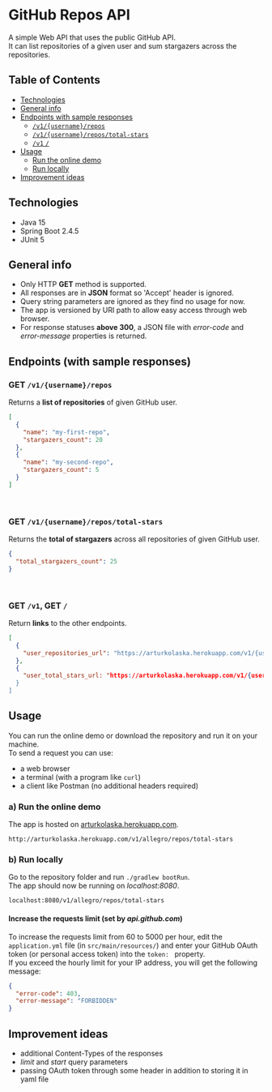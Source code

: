 # GitHub Repos API

A simple Web API that uses the public GitHub API.  
It can list repositories of a given user and sum stargazers across the repositories.

## Table of Contents

* [Technologies](#technologies)
* [General info](#general-info)
* [Endpoints with sample responses](#endpoints-with-sample-responses)
    + [`/v1/{username}/repos`](#get-v1usernamerepos)
    + [`/v1/{username}/repos/total-stars`](#get-v1usernamerepostotal-stars)
    + [`/v1` `/`](#get-v1-get-)
* [Usage](#usage)
    + [Run the online demo](#a-run-the-online-demo)
    + [Run locally](#b-run-locally)
* [Improvement ideas](#improvement-ideas)

## Technologies

* Java 15
* Spring Boot 2.4.5
* JUnit 5

## General info

* Only HTTP **GET** method is supported.
* All responses are in **JSON** format so 'Accept' header is ignored.
* Query string parameters are ignored as they find no usage for now.
* The app is versioned by URI path to allow easy access through web browser.
* For response statuses **above 300**, a JSON file with *error-code* and *error-message* properties is returned.

## Endpoints (with sample responses)

### GET `/v1/{username}/repos`

Returns a **list of repositories** of given GitHub user.

```json
[
  {
    "name": "my-first-repo",
    "stargazers_count": 20
  },
  {
    "name": "my-second-repo",
    "stargazers_count": 5
  }
]
```

<br>

### GET `/v1/{username}/repos/total-stars`

Returns the **total of stargazers** across all repositories of given GitHub user.

```json
{
  "total_stargazers_count": 25
}
```

<br>

### GET `/v1`, GET `/`

Return **links** to the other endpoints.

```json
[
  {
    "user_repositories_url": "https://arturkolaska.herokuapp.com/v1/{username}/repos"
  },
  {
    "user_total_stars_url: "https://arturkolaska.herokuapp.com/v1/{username}/repos/total-stars"
  }
]
```

## Usage

You can run the online demo or download the repository and run it on your machine.  
To send a request you can use:

* a web browser
* a terminal (with a program like `curl`)
* a client like Postman (no additional headers required)

### a) Run the online demo

The app is hosted on [arturkolaska.herokuapp.com](https://arturkolaska.herokuapp.com).

```
http://arturkolaska.herokuapp.com/v1/allegro/repos/total-stars
```

### b) Run locally

Go to the repository folder and run `./gradlew bootRun`.  
The app should now be running on *localhost:8080*.

```
localhost:8080/v1/allegro/repos/total-stars
```

#### Increase the requests limit (set by *api.github.com*)

To increase the requests limit from 60 to 5000 per hour, edit the `application.yml`
file (in `src/main/resources/`) and enter your GitHub OAuth token (or personal access token)
into the `token: ` property.  
If you exceed the hourly limit for your IP address, you will get the following message:

```json
{
  "error-code": 403,
  "error-message": "FORBIDDEN"
}
```

## Improvement ideas

* additional Content-Types of the responses
* *limit* and *start* query parameters
* passing OAuth token through some header in addition to storing it in yaml file
